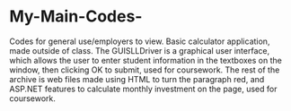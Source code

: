 # My-Main-Codes-
Codes for general use/employers to view.
Basic calculator application, made outside of class.
The GUISLLDriver is a graphical user interface, which allows the user to enter student information in the textboxes on the window, then
clicking OK to submit, used for coursework.
The rest of the archive is web files made using HTML to turn the paragraph red,  and ASP.NET features to calculate monthly investment on the page, used for coursework.
